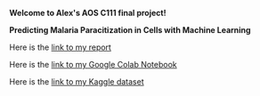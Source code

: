 **Welcome to Alex's AOS C111 final project!** 

**Predicting Malaria Paracitization in Cells with Machine Learning**

Here is the [link to my report](https://docs.google.com/document/d/1WLO_isLUNnxPzU0TJxiFpjXGLknhxSkkWxcDnG-spxk/edit?usp=sharing)

Here is the [link to my Google Colab Notebook](https://drive.google.com/file/d/15l-aj4kijTNU00Zl14fzNjYQNGaOvj-5/view?usp=sharing)

Here is the [link to my Kaggle dataset](https://www.kaggle.com/datasets/sagnikmazumder37/malaria-cell-imagesshuffled-and-split)

